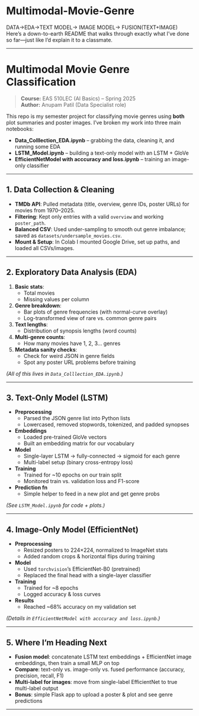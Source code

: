 # Multimodal-Movie-Genre
DATA->EDA->TEXT MODEL-> IMAGE MODEL-> FUSION(TEXT+IMAGE)
Here’s a down-to-earth README that walks through exactly what I’ve done so far—just like I’d explain it to a classmate.

---

# Multimodal Movie Genre Classification

> **Course:** EAS 510LEC (AI Basics) – Spring 2025  
> **Author:** Anupam Patil (Data Specialist role)  

This repo is my semester project for classifying movie genres using **both** plot summaries and poster images. I’ve broken my work into three main notebooks:

- **Data_Colllection_EDA.ipynb** – grabbing the data, cleaning it, and running some EDA  
- **LSTM_Model.ipynb** – building a text-only model with an LSTM + GloVe  
- **EfficientNetModel with acccuracy and loss.ipynb** – training an image-only classifier  

---

## 1. Data Collection & Cleaning

- **TMDb API**: Pulled metadata (title, overview, genre IDs, poster URLs) for movies from 1970–2025.  
- **Filtering**: Kept only entries with a valid `overview` and working `poster_path`.  
- **Balanced CSV**: Used under-sampling to smooth out genre imbalance; saved as `datasets/undersample_movies.csv`.  
- **Mount & Setup**: In Colab I mounted Google Drive, set up paths, and loaded all CSVs/images.

---

## 2. Exploratory Data Analysis (EDA)

1. **Basic stats**:  
   - Total movies  
   - Missing values per column  
2. **Genre breakdown**:  
   - Bar plots of genre frequencies (with normal-curve overlay)  
   - Log-transformed view of rare vs. common genre pairs  
3. **Text lengths**:  
   - Distribution of synopsis lengths (word counts)  
4. **Multi-genre counts**:  
   - How many movies have 1, 2, 3… genres  
5. **Metadata sanity checks**:  
   - Check for weird JSON in genre fields  
   - Spot any poster URL problems before training  

*(All of this lives in `Data_Colllection_EDA.ipynb`.)*

---

## 3. Text-Only Model (LSTM)

- **Preprocessing**  
  - Parsed the JSON genre list into Python lists  
  - Lowercased, removed stopwords, tokenized, and padded synopses  
- **Embeddings**  
  - Loaded pre-trained GloVe vectors  
  - Built an embedding matrix for our vocabulary  
- **Model**  
  - Single-layer LSTM → fully-connected → sigmoid for each genre  
  - Multi-label setup (binary cross-entropy loss)  
- **Training**  
  - Trained for ~10 epochs on our train split  
  - Monitored train vs. validation loss and F1-score  
- **Prediction fn**  
  - Simple helper to feed in a new plot and get genre probs  

*(See `LSTM_Model.ipynb` for code + plots.)*

---

## 4. Image-Only Model (EfficientNet)

- **Preprocessing**  
  - Resized posters to 224×224, normalized to ImageNet stats  
  - Added random crops & horizontal flips during training  
- **Model**  
  - Used `torchvision`’s EfficientNet-B0 (pretrained)  
  - Replaced the final head with a single-layer classifier  
- **Training**  
  - Trained for ~8 epochs  
  - Logged accuracy & loss curves  
- **Results**  
  - Reached ~68% accuracy on my validation set  

*(Details in `EfficientNetModel with acccuracy and loss.ipynb`.)*

---

## 5. Where I’m Heading Next

- **Fusion model**: concatenate LSTM text embeddings + EfficientNet image embeddings, then train a small MLP on top  
- **Compare**: text-only vs. image-only vs. fused performance (accuracy, precision, recall, F1)  
- **Multi-label for images**: move from single-label EfficientNet to true multi-label output  
- **Bonus**: simple Flask app to upload a poster & plot and see genre predictions  

---

